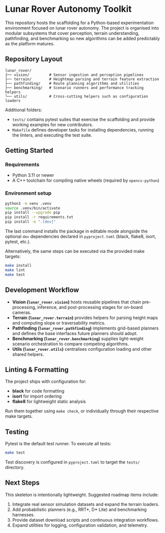 # Lunar Rover Autonomy Toolkit

This repository hosts the scaffolding for a Python-based experimentation
environment focused on lunar rover autonomy. The project is organised into
modular subsystems that cover perception, terrain understanding, pathfinding,
and benchmarking so new algorithms can be added predictably as the platform
matures.

## Repository Layout

```
lunar_rover/
├── vision/         # Sensor ingestion and perception pipelines
├── terrain/        # Heightmap parsing and terrain feature extraction
├── pathfinding/    # Route planning algorithms and utilities
├── benchmarking/   # Scenario runners and performance tracking helpers
└── utils/          # Cross-cutting helpers such as configuration loaders
```

Additional folders:

- `tests/` contains pytest suites that exercise the scaffolding and provide
  working examples for new contributors.
- `Makefile` defines developer tasks for installing dependencies, running the
  linters, and executing the test suite.

## Getting Started

### Requirements

- Python 3.11 or newer
- A C++ toolchain for compiling native wheels (required by `opencv-python`)

### Environment setup

```bash
python3 -m venv .venv
source .venv/bin/activate
pip install --upgrade pip
pip install -r requirements.txt
pip install -e ".[dev]"
```

The last command installs the package in editable mode alongside the optional
`dev` dependencies declared in `pyproject.toml` (black, flake8, isort, pytest,
etc.).

Alternatively, the same steps can be executed via the provided make targets:

```bash
make install
make lint
make test
```

## Development Workflow

- **Vision (`lunar_rover.vision`)** hosts reusable pipelines that chain
  pre-processing, inference, and post-processing stages for on-board cameras.
- **Terrain (`lunar_rover.terrain`)** provides helpers for parsing height maps
  and computing slope or traversability metrics.
- **Pathfinding (`lunar_rover.pathfinding`)** implements grid-based planners and
  defines the base interfaces future planners should adopt.
- **Benchmarking (`lunar_rover.benchmarking`)** supplies light-weight scenario
  orchestration to compare competing algorithms.
- **Utils (`lunar_rover.utils`)** centralises configuration loading and other
  shared helpers.

## Linting & Formatting

The project ships with configuration for:

- **black** for code formatting
- **isort** for import ordering
- **flake8** for lightweight static analysis

Run them together using `make check`, or individually through their respective
make targets.

## Testing

Pytest is the default test runner. To execute all tests:

```bash
make test
```

Test discovery is configured in `pyproject.toml` to target the `tests/`
directory.

## Next Steps

This skeleton is intentionally lightweight. Suggested roadmap items include:

1. Integrate real sensor simulation datasets and expand the terrain loaders.
2. Add probabilistic planners (e.g., RRT*, D* Lite) and benchmarking harnesses.
3. Provide dataset download scripts and continuous integration workflows.
4. Expand utilities for logging, configuration validation, and telemetry.
